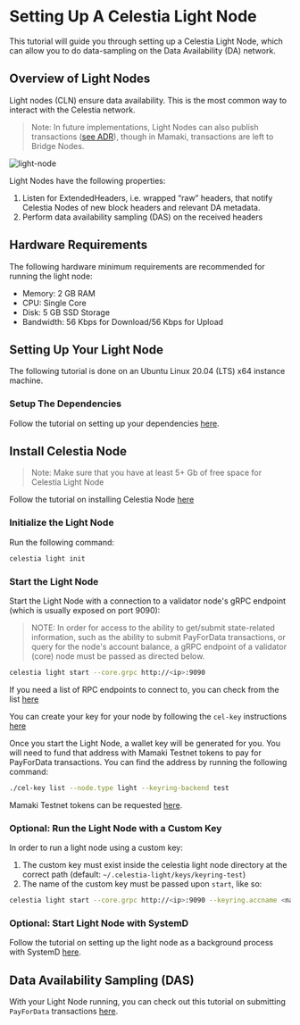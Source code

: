 # Setting Up A Celestia Light Node

This tutorial will guide you through setting up a Celestia Light Node, which can allow you to do data-sampling on the Data Availability (DA) network.

## Overview of Light Nodes

Light nodes (CLN) ensure data availability. This is the most common way to interact with the Celestia network.

> Note: In future implementations, Light Nodes can also publish transactions ([see ADR](https://github.com/celestiaorg/celestia-node/blob/main/docs/adr/adr-004-state-interaction.md)), though in Mamaki, transactions are left to Bridge Nodes.

![light-node](/img/nodes/LightNodes.png)

Light Nodes have the following properties:

1. Listen for ExtendedHeaders, i.e. wrapped “raw” headers, that notify Celestia Nodes of new block headers and relevant DA metadata.
2. Perform data availability sampling (DAS) on the received headers

## Hardware Requirements

The following hardware minimum requirements are recommended for running the light node:

* Memory: 2 GB RAM
* CPU: Single Core
* Disk: 5 GB SSD Storage
* Bandwidth: 56 Kbps for Download/56 Kbps for Upload

## Setting Up Your Light Node

The following tutorial is done on an Ubuntu Linux 20.04 (LTS) x64 instance machine.

### Setup The Dependencies

Follow the tutorial on setting up your dependencies [here](../developers/environment.md).

## Install Celestia Node

> Note: Make sure that you have at least 5+ Gb of free space for Celestia Light Node

Follow the tutorial on installing Celestia Node [here](../developers/celestia-node.md)

### Initialize the Light Node

Run the following command:

```sh
celestia light init
```

### Start the Light Node

Start the Light Node with a connection to a validator node's gRPC endpoint (which is usually exposed on port 9090):

> NOTE: In order for access to the ability to get/submit state-related information, such as the ability to submit PayForData transactions, or query for the node's account balance, a gRPC endpoint of a validator (core) node must be passed as directed below.

```sh
celestia light start --core.grpc http://<ip>:9090
```

If you need a list of RPC endpoints to connect to, you can check from the list [here](./mamaki-testnet.md#rpc-endpoints)

You can create your key for your node by following the `cel-key` instructions [here](./keys.md)

Once you start the Light Node, a wallet key will be generated for you. You will need to fund that address with Mamaki Testnet tokens to pay for PayForData transactions. You can find the address by running the following command:

```sh
./cel-key list --node.type light --keyring-backend test
```

Mamaki Testnet tokens can be requested [here](./mamaki-testnet.md#mamaki-testnet-faucet).

### Optional: Run the Light Node with a Custom Key

In order to run a light node using a custom key:

1. The custom key must exist inside the celestia light node directory at the correct path (default: `~/.celestia-light/keys/keyring-test`)
2. The name of the custom key must be passed upon `start`, like so:

```sh
celestia light start --core.grpc http://<ip>:9090 --keyring.accname <name_of_custom_key>
```

### Optional: Start Light Node with SystemD

Follow the tutorial on setting up the light node as a background process with SystemD [here](./systemd.md#celestia-light-node).

## Data Availability Sampling (DAS)

With your Light Node running, you can check out this tutorial on submitting `PayForData` transactions [here](../developers/node-tutorial.md).
